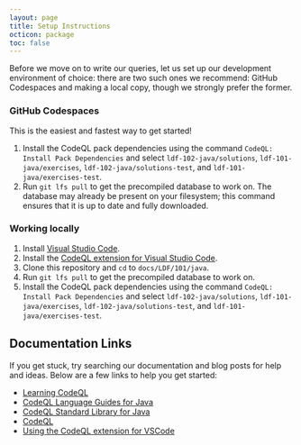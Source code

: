 ```yaml
---
layout: page
title: Setup Instructions
octicon: package
toc: false
---
```


Before we move on to write our queries, let us set up our development environment of choice: there are two such ones we recommend: GitHub Codespaces and making a local copy, though we strongly prefer the former.

### GitHub Codespaces

This is the easiest and fastest way to get started!

1. Install the CodeQL pack dependencies using the command `CodeQL: Install Pack Dependencies` and select `ldf-102-java/solutions`, `ldf-101-java/exercises`, `ldf-102-java/solutions-test`, and `ldf-101-java/exercises-test`.
2. Run `git lfs pull` to get the precompiled database to work on. The database may already be present on your filesystem; this command ensures that it is up to date and fully downloaded.


### Working locally

1. Install [Visual Studio Code](https://code.visualstudio.com/).
2. Install the [CodeQL extension for Visual Studio Code](https://codeql.github.com/docs/codeql-for-visual-studio-code/setting-up-codeql-in-visual-studio-code/).
3. Clone this repository and `cd` to `docs/LDF/101/java`.
4. Run `git lfs pull` to get the precompiled database to work on.
5. Install the CodeQL pack dependencies using the command `CodeQL: Install Pack Dependencies` and select `ldf-102-java/solutions`, `ldf-101-java/exercises`, `ldf-102-java/solutions-test`, and `ldf-101-java/exercises-test`.

## Documentation Links

If you get stuck, try searching our documentation and blog posts for help and ideas. Below are a few links to help you get started:

- [Learning CodeQL](https://codeql.github.com/docs/writing-codeql-queries/)
- [CodeQL Language Guides for Java](https://codeql.github.com/docs/codeql-language-guides/codeql-for-java/)
- [CodeQL Standard Library for Java](https://codeql.github.com/codeql-standard-libraries/java)
- [CodeQL](https://codeql.github.com/docs/codeql-language-guides/codeql-for-java/)
- [Using the CodeQL extension for VSCode](https://codeql.github.com/docs/codeql-for-visual-studio-code/)
